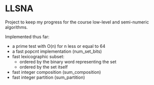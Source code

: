 # LLSNA

Project to keep my progress for the course low-level and semi-numeric algorithms.

Implemented thus far:
  - a prime test with O(n) for n less or equal to 64
  - a fast popcnt implementation (num_set_bits)
  - fast lexicographic subset:
    - ordered by the binary word representing the set
    - ordered by the set itself
  - fast integer composition (sum_composition)
  - fast integer partition (sum_partition)
